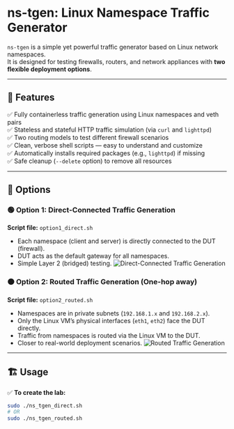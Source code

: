 # ns-tgen: Linux Namespace Traffic Generator

`ns-tgen` is a simple yet powerful traffic generator based on Linux network namespaces.  
It is designed for testing firewalls, routers, and network appliances with **two flexible deployment options**.

---

## 🌟 Features

✅ Fully containerless traffic generation using Linux namespaces and veth pairs  
✅ Stateless and stateful HTTP traffic simulation (via `curl` and `lighttpd`)  
✅ Two routing models to test different firewall scenarios  
✅ Clean, verbose shell scripts — easy to understand and customize  
✅ Automatically installs required packages (e.g., `lighttpd`) if missing  
✅ Safe cleanup (`--delete` option) to remove all resources

---

## 🔧 Options

### 🟢 Option 1: **Direct-Connected Traffic Generation**  
**Script file:** `option1_direct.sh`  
- Each namespace (client and server) is directly connected to the DUT (firewall).  
- DUT acts as the default gateway for all namespaces.  
- Simple Layer 2 (bridged) testing.
![Direct-Connected Traffic Generation](https://github.com/user-attachments/assets/6732ca9d-1c3f-49b7-97b9-bc537ecacc11)

### 🟠 Option 2: **Routed Traffic Generation (One-hop away)**  
**Script file:** `option2_routed.sh`  
- Namespaces are in private subnets (`192.168.1.x` and `192.168.2.x`).  
- Only the Linux VM’s physical interfaces (`eth1`, `eth2`) face the DUT directly.  
- Traffic from namespaces is routed via the Linux VM to the DUT.  
- Closer to real-world deployment scenarios.
![Routed Traffic Generation](https://github.com/user-attachments/assets/11286251-a9fc-4ed8-ad52-766d58d7769b)

---

## 🏗️ Usage

✅ **To create the lab:**
```bash
sudo ./ns_tgen_direct.sh
# OR
sudo ./ns_tgen_routed.sh
